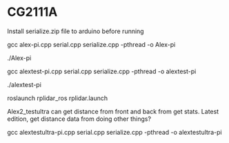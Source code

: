 # CG2111A

Install serialize.zip file to arduino before running

gcc alex-pi.cpp serial.cpp serialize.cpp -pthread -o Alex-pi

./Alex-pi

gcc alextest-pi.cpp serial.cpp serialize.cpp -pthread -o alextest-pi

./alextest-pi

roslaunch rplidar_ros rplidar.launch

Alex2_testultra can get distance from front and back from get stats. Latest edition, get distance data from doing other things?

gcc alextestultra-pi.cpp serial.cpp serialize.cpp -pthread -o alextestultra-pi
